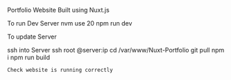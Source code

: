 Portfolio Website Built using Nuxt.js 



To run Dev Server 
    nvm use 20
    npm run dev

To update Server

ssh into Server 
    ssh root @server:ip
    cd /var/www/Nuxt-Portfolio
    git pull
    npm i
    npm run build

    Check website is running correctly 